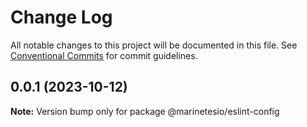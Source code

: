 # Change Log

All notable changes to this project will be documented in this file.
See [Conventional Commits](https://conventionalcommits.org) for commit guidelines.

## 0.0.1 (2023-10-12)

**Note:** Version bump only for package @marinetesio/eslint-config
